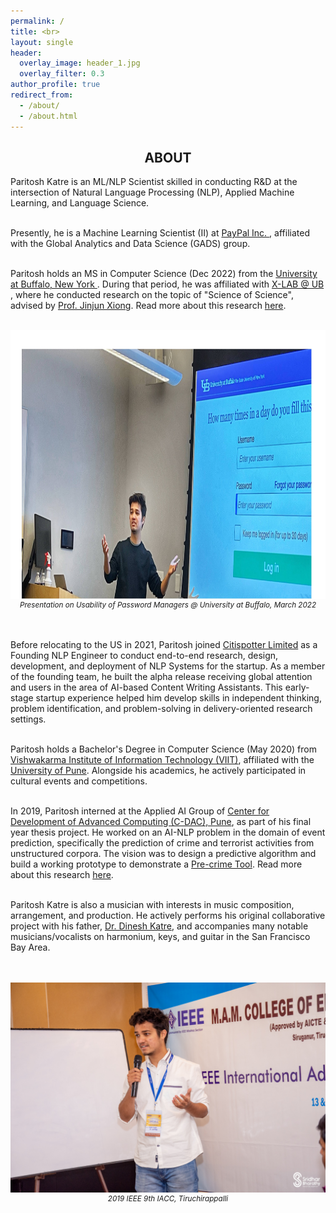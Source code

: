 ```yaml
---
permalink: /
title: <br>
layout: single
header:
  overlay_image: header_1.jpg
  overlay_filter: 0.3
author_profile: true
redirect_from:
  - /about/
  - /about.html
---
```

## **<center>ABOUT</center>**

<p align="justify">
  
Paritosh Katre is an ML/NLP Scientist skilled in conducting R&D at the intersection of Natural Language Processing (NLP), Applied Machine Learning, and Language Science.<br><br>
  
Presently, he is a Machine Learning Scientist (II) at <a href = "https://en.wikipedia.org/wiki/PayPal"> PayPal Inc. </a>, affiliated with the Global Analytics and Data Science (GADS) group.<br><br>

Paritosh holds an MS in Computer Science (Dec 2022) from the <a href = "https://engineering.buffalo.edu/computer-science-engineering.html"> University at Buffalo, New York </a>. During that period, he was affiliated with <a href = "https://www.xlab-ub.com/research"> X-LAB @ UB </a>, where he conducted research on the topic of "Science of Science", advised by <a href = "https://www.xlab-ub.com/research"> Prof. Jinjun Xiong</a>. Read more about this research <a href = "https://katreparitosh.github.io/research/">here</a>.<br><br>
  
<img src = "/images/Talk_Paritosh.jpeg" width="1400" height="430">
<small><center><i>Presentation on Usability of Password Managers @ University at Buffalo, March 2022</i></center></small>
<br><br>
  
Before relocating to the US in 2021, Paritosh joined <a href = "http://citispotter.com/"> Citispotter Limited</a> as a Founding NLP Engineer to conduct end-to-end research, design, development, and deployment of NLP Systems for the startup. As a member of the founding team, he built the alpha release receiving global attention and users in the area of AI-based Content Writing Assistants. This early-stage startup experience helped him develop skills in independent thinking, problem identification, and problem-solving in delivery-oriented research settings.<br><br>

<!---
I was responsible for training-deploying NLP models for Large-Scale Text Classification tasks, designing NLP algorithms, AWS Cloud Deployments, building workflows for Continuous Retraining (Online Learning) to tackle Data/Concept Drifts, Data Augmentation, and evaluation of NLP/ML solutions for Bias & Fairness, Behavioral - Adversarial Testing, and Linguistic Capabilities.<br><br>
-->

Paritosh holds a Bachelor's Degree in Computer Science (May 2020) from <a href="http://www.viit.ac.in/">Vishwakarma Institute of Information Technology (VIIT)</a>, affiliated with the <a href="http://www.unipune.ac.in/">University of Pune</a>. Alongside his academics, he actively participated in cultural events and competitions.<br><br> 

In 2019, Paritosh interned at the Applied AI Group of <a href = "https://www.cdac.in/">Center for Development of Advanced Computing (C-DAC), Pune</a>, as part of his final year thesis project. He worked on an AI-NLP problem in the domain of event prediction, specifically the prediction of crime and terrorist activities from unstructured corpora. The vision was to design a predictive algorithm and build a working prototype to demonstrate a <a href = "https://en.wikipedia.org/wiki/Pre-crime">Pre-crime Tool</a>. Read more about this research <a href = "https://katreparitosh.github.io/research/">here</a>.<br><br>

Paritosh Katre is also a musician with interests in music composition, arrangement, and production. He actively performs his original collaborative project with his father, <a href = "https://sites.google.com/site/cvdineshkatre/home">Dr. Dinesh Katre</a>, and accompanies many notable musicians/vocalists on harmonium, keys, and guitar in the San Francisco Bay Area. <br><br>

<!---
📫 [<a href="katreparitosh@gmail.com">katreparitosh@gmail.com</a>] 👈 Email <br>
🔗 [<a href="https://www.linkedin.com/in/paritoshkatre/">LinkedIn</a>] [<a href="https://github.com/katreparitosh">GitHub</a>] [<a href="https://scholar.google.com/citations?user=UsJddC0AAAAJ">Google Scholar</a>] 👈  Links <br>
📚 [<a href = "https://katreparitosh.github.io/resources/">Resources</a>] 👈 A compiled list of resources <br>
🎹 [<a href = "https://katreparitosh.github.io/personal/">Personal</a>]   👈 Know more about my music here <br>
-->
</p>
<br>
<img src = "/images/IEEE Talk.jpg">
<small><i><center>2019 IEEE 9th IACC, Tiruchirappalli</center></i></small>
